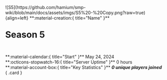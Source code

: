 <div class="grid" markdown>
![S5](https://github.com/hamium/smp-wiki/blob/main/docs/assets/imgs/S5%20-%20Copy.png?raw=true){align=left}
**:material-creation:{ title="Name" }** <p style="font-size: 2em; font-weight: bold;">Season 5</p><br>
**:material-calendar:{ title="Start" }** May 24, 2024<br>
**:octicons-stopwatch-16:{ title="Server Uptime" }** 0 hours<br>
**:material-account-box:{ title="Key Statistics" }** <b><i>0 unique players joined</i></b>
{ .card }
</div>
